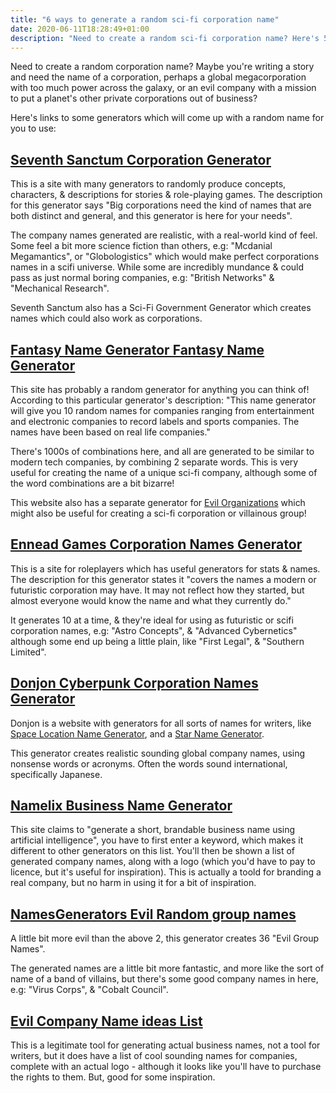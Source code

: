 ```yaml
---
title: "6 ways to generate a random sci-fi corporation name"
date: 2020-06-11T18:28:49+01:00
description: "Need to create a random sci-fi corporation name? Here's 5 generators"
---
```


Need to create a random corporation name? Maybe you're writing a story and need the name of a corporation, perhaps a global megacorporation with too much power across the galaxy, or an evil company with a mission to put a planet's other private corporations out of business?

Here's links to some generators which will come up with a random name for you to use: 

<h2><a href="https://www.seventhsanctum.com/generate.php?Genname=corporationname">Seventh Sanctum Corporation Generator</a></h2>

This is a site with many generators to randomly produce concepts, characters, & descriptions for stories & role-playing games. The description for this generator says "Big corporations need the kind of names that are both distinct and general, and this generator is here for your needs".

The company names generated are realistic, with a real-world kind of feel. Some feel a bit more science fiction than others, e.g: "Mcdanial Megamantics", or "Globologistics" which would make perfect corporations names in a scifi universe. While some are incredibly mundance & could pass as just normal boring companies, e.g: "British Networks" & "Mechanical Research".

Seventh Sanctum also has a Sci-Fi Government Generator which creates names which could also work as corporations.


<h2><a href="https://www.fantasynamegenerators.com/company-names.php">Fantasy Name Generator Fantasy Name Generator</a></h2>

This site has probably a random generator for anything you can think of! According to this particular generator's description: "This name generator will give you 10 random names for companies ranging from entertainment and electronic companies to record labels and sports companies. The names have been based on real life companies." 

There's 1000s of combinations here, and all are generated to be similar to modern tech companies, by combining 2 separate words. This is very useful for creating the name of a unique sci-fi company, although some of the word combinations are a bit bizarre! 

This website also has a separate generator for <a href="https://www.fantasynamegenerators.com/evil-group-names.php">Evil Organizations</a> which might also be useful for creating a sci-fi corporation or villainous group!
 
 
<h2><a href="http://enneadgames.com/generators/corporation-names-generator/">Ennead Games Corporation Names Generator</a></h2>

This is a site for roleplayers which has useful generators for stats & names. The description for this generator states it "covers the names a modern or futuristic corporation may have. It may not reflect how they started, but almost everyone would know the name and what they currently do."

It generates 10 at a time, & they're ideal for using as futuristic or scifi corporation names, e.g: "Astro Concepts", & "Advanced Cybernetics" although some end up being a little plain, like "First Legal", & "Southern Limited". 

<h2><a href="https://donjon.bin.sh/scifi/name/#type=cp;cp=zaibatsu">Donjon Cyberpunk Corporation Names Generator</a></h2>

Donjon is a website with generators for all sorts of names for writers, like <a href="https://donjon.bin.sh/scifi/name/#type=sx;sx=space_location">Space Location Name Generator</a>, and a <a href="https://donjon.bin.sh/scifi/name/#type=sx;sx=star">Star Name Generator</a>.

This generator creates realistic sounding global company names, using nonsense words or acronyms. Often the words sound international, specifically Japanese.

<h2><a href="https://namelix.com/">Namelix Business Name Generator</a></h2>

This site claims to "generate a short, brandable business name using artificial intelligence", you have to first enter a keyword, which makes it different to other generators on this list. You'll then be shown a list of generated company names, along with a logo (which you'd have to pay to licence, but it's useful for inspiration). This is actually a toold for branding a real company, but no harm in using it for a bit of inspiration.  

 
<h2><a href="https://names-generators.com/generate-names/evil-group/random">NamesGenerators Evil Random group names</a></h2>

A little bit more evil than the above 2, this generator creates 36 "Evil Group Names". 

The generated names are a little bit more fantastic, and more like the sort of name of a band of villains, but there's some good company names in here, e.g: "Virus Corps", & "Cobalt Council".


<h2><a href="https://brandlance.com/category/evil-company-names.html">Evil Company Name ideas List</a></h2>

This is a legitimate tool for generating actual business names, not a tool for writers, but it does have a list of cool sounding names for companies, complete with an actual logo - although it looks like you'll have to purchase the rights to them. But, good for some inspiration. 